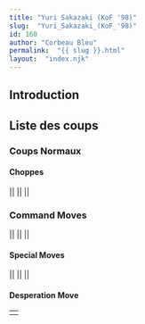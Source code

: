 ```yaml
---
title: "Yuri Sakazaki (KoF '98)"
slug:  "Yuri_Sakazaki_(KoF_'98)"
id: 160
author: "Corbeau Bleu"
permalink:  "{{ slug }}.html"
layout:  "index.njk"
---
```


## Introduction

## Liste des coups

### Coups Normaux

#### Choppes

||
||
||

### Command Moves

||
||
||

#### Special Moves

||
||
||

#### Desperation Move

|     |
|-----|
|     |

